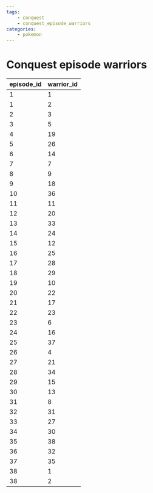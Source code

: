 ```yaml
---
tags:
    - conquest
    - conquest_episode_warriors
categories:
    - pokemon
---
```


# Conquest episode warriors

| episode_id | warrior_id |
|------------|------------|
| 1          | 1          |
| 1          | 2          |
| 2          | 3          |
| 3          | 5          |
| 4          | 19         |
| 5          | 26         |
| 6          | 14         |
| 7          | 7          |
| 8          | 9          |
| 9          | 18         |
| 10         | 36         |
| 11         | 11         |
| 12         | 20         |
| 13         | 33         |
| 14         | 24         |
| 15         | 12         |
| 16         | 25         |
| 17         | 28         |
| 18         | 29         |
| 19         | 10         |
| 20         | 22         |
| 21         | 17         |
| 22         | 23         |
| 23         | 6          |
| 24         | 16         |
| 25         | 37         |
| 26         | 4          |
| 27         | 21         |
| 28         | 34         |
| 29         | 15         |
| 30         | 13         |
| 31         | 8          |
| 32         | 31         |
| 33         | 27         |
| 34         | 30         |
| 35         | 38         |
| 36         | 32         |
| 37         | 35         |
| 38         | 1          |
| 38         | 2          |
